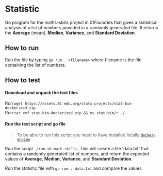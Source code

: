 # Statistic

Go program for the maths-skills project in 01Founders that gives a statistical analysis of a list of numbers provided in
a randomly generated file. It returns the **Average** (mean), **Median**, **Variance**, and **Standard
Deviation**.

## How to run

Run the file by typing `go run . <filename>` where filename is the file containing the list of numbers.

## How to test

#### Download and unpack the test files

Run `wget https://assets.01-edu.org/stats-projects/stat-bin-dockerized.zip`  
Run `tar xvf stat-bin-dockerized.zip && mv stat-bin/* ./`  

#### Run the test script and go file

> To be able to run this script you need to have installed locally 
> [`docker-engine`](https://docs.docker.com/engine/install/)

Run the script `./run.sh math-skills`. This will create a file 'data.txt' that contains a randomly generated list of
numbers, and return the expected values of **Average**, **Median**, **Variance**, and **Standard Deviation**.

Run the statistic file with `go run . data.txt` and compare the values.
